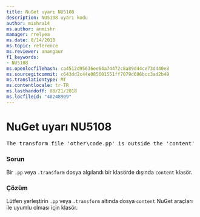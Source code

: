 ```yaml
---
title: NuGet uyarı NU5108
description: NU5108 uyarı kodu
author: mishra14
ms.author: anmishr
manager: rrelyea
ms.date: 8/14/2018
ms.topic: reference
ms.reviewer: anangaur
f1_keywords:
- NU5108
ms.openlocfilehash: ca4512d95636ee64a74472c8a89d44ce73d440e8
ms.sourcegitcommit: c643dd2c44e085601551ff7079d696bcc3ad2b49
ms.translationtype: MT
ms.contentlocale: tr-TR
ms.lasthandoff: 08/21/2018
ms.locfileid: "40248909"
---
```

# <a name="nuget-warning-nu5108"></a>NuGet uyarı NU5108
<pre>The transform file 'other\code.pp' is outside the 'content' folder and hence will not be transformed during installation of this package. Move it into the 'content' folder.</pre>

### <a name="issue"></a>Sorun

Bir `.pp` veya `.transform` dosya algılandı bir klasörde dışında `content` klasör.


### <a name="solution"></a>Çözüm

Lütfen yerleştirin `.pp` veya `.transform` altında dosya `content` NuGet araçları ile uyumlu olması için klasör.

